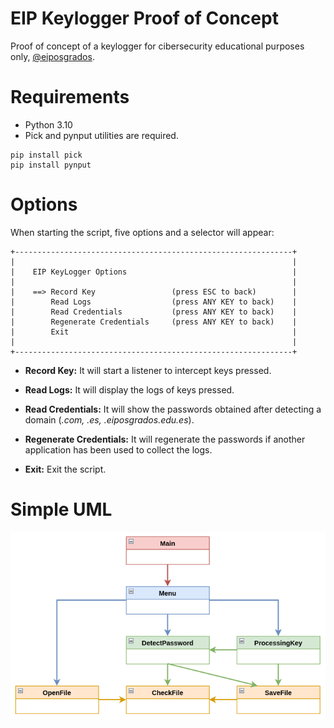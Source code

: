 # EIP Keylogger Proof of Concept
Proof of concept of a keylogger for cibersecurity educational purposes only, <a href="https://eiposgrados.com/programas/master-en-ciberseguridad/">@eiposgrados</a>.

# Requirements
* Python 3.10
* Pick and pynput utilities are required.
```
pip install pick
pip install pynput
```
# Options
When starting the script, five options and a selector will appear:
```
+--------------------------------------------------------------+
|                                                              |
|    EIP KeyLogger Options                                     |
|                                                              |
|    ==> Record Key                 (press ESC to back)        |
|        Read Logs                  (press ANY KEY to back)    |
|        Read Credentials           (press ANY KEY to back)    |
|        Regenerate Credentials     (press ANY KEY to back)    |
|        Exit                                                  |
|                                                              |
+--------------------------------------------------------------+

```
* <b>Record Key:</b> It will start a listener to intercept keys pressed.

* <b>Read Logs:</b> It will display the logs of keys pressed.

* <b>Read Credentials:</b> It will show the passwords obtained after detecting a domain (<i>.com, .es, .eiposgrados.edu.es</i>).

* <b>Regenerate Credentials:</b> It will regenerate the passwords if another application has been used to collect the logs.

* <b>Exit:</b> Exit the script.

# Simple UML
![UML image](uml.jpg)
